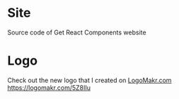 # Site

Source code of Get React Components website

# Logo

Check out the new logo that I created on <a href="http://logomakr.com" title="Logo Makr">LogoMakr.com</a> 
https://logomakr.com/5Z8IIu
